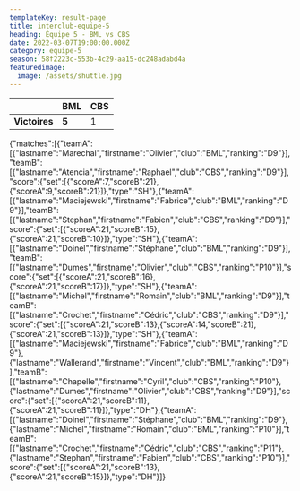```yaml
---
templateKey: result-page
title: interclub-equipe-5
heading: Équipe 5 - BML vs CBS
date: 2022-03-07T19:00:00.000Z
category: equipe-5
season: 58f2223c-553b-4c29-aa15-dc248adabd4a
featuredimage:
  image: /assets/shuttle.jpg
---
```

|               | BML   | CBS |
| ------------- | ----- | --- |
| **Victoires** | **5** | 1   |

<scoreboard>{"matches":[{"teamA":[{"lastname":"Marechal","firstname":"Olivier","club":"BML","ranking":"D9"}],"teamB":[{"lastname":"Atencia","firstname":"Raphael","club":"CBS","ranking":"D9"}],"score":{"set":[{"scoreA":7,"scoreB":21},{"scoreA":9,"scoreB":21}]},"type":"SH"},{"teamA":[{"lastname":"Maciejewski","firstname":"Fabrice","club":"BML","ranking":"D9"}],"teamB":[{"lastname":"Stephan","firstname":"Fabien","club":"CBS","ranking":"D9"}],"score":{"set":[{"scoreA":21,"scoreB":15},{"scoreA":21,"scoreB":10}]},"type":"SH"},{"teamA":[{"lastname":"Doinel","firstname":"Stéphane","club":"BML","ranking":"D9"}],"teamB":[{"lastname":"Dumes","firstname":"Olivier","club":"CBS","ranking":"P10"}],"score":{"set":[{"scoreA":21,"scoreB":16},{"scoreA":21,"scoreB":17}]},"type":"SH"},{"teamA":[{"lastname":"Michel","firstname":"Romain","club":"BML","ranking":"D9"}],"teamB":[{"lastname":"Crochet","firstname":"Cédric","club":"CBS","ranking":"D9"}],"score":{"set":[{"scoreA":21,"scoreB":13},{"scoreA":14,"scoreB":21},{"scoreA":21,"scoreB":13}]},"type":"SH"},{"teamA":[{"lastname":"Maciejewski","firstname":"Fabrice","club":"BML","ranking":"D9"},{"lastname":"Wallerand","firstname":"Vincent","club":"BML","ranking":"D9"}],"teamB":[{"lastname":"Chapelle","firstname":"Cyril","club":"CBS","ranking":"P10"},{"lastname":"Dumes","firstname":"Olivier","club":"CBS","ranking":"D9"}],"score":{"set":[{"scoreA":21,"scoreB":11},{"scoreA":21,"scoreB":11}]},"type":"DH"},{"teamA":[{"lastname":"Doinel","firstname":"Stéphane","club":"BML","ranking":"D9"},{"lastname":"Michel","firstname":"Romain","club":"BML","ranking":"P10"}],"teamB":[{"lastname":"Crochet","firstname":"Cédric","club":"CBS","ranking":"P11"},{"lastname":"Stephan","firstname":"Fabien","club":"CBS","ranking":"P10"}],"score":{"set":[{"scoreA":21,"scoreB":13},{"scoreA":21,"scoreB":15}]},"type":"DH"}]}</scoreboard>